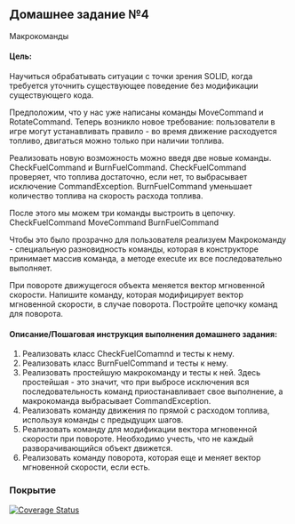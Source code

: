 ## Домашнее задание №4

Макрокоманды

#### **Цель:**

Научиться обрабатывать ситуации с точки зрения SOLID, когда требуется уточнить существующее поведение без модификации
существующего кода.

Предположим, что у нас уже написаны команды MoveCommand и RotateCommand. Теперь возникло новое требование: пользователи
в игре могут устанавливать правило - во время движение расходуется топливо, двигаться можно только при наличии топлива.

Реализовать новую возможность можно введя две новые команды.
CheckFuelCommand и BurnFuelCommand.
CheckFuelCommand проверяет, что топлива достаточно, если нет, то выбрасывает исключение CommandException.
BurnFuelCommand уменьшает количество топлива на скорость расхода топлива.

После этого мы можем три команды выстроить в цепочку.
CheckFuelCommand MoveCommand BurnFuelCommand

Чтобы это было прозрачно для пользователя реализуем Макрокоманду - специальную разновидность команды, которая в
конструкторе принимает массив команда,
а методе execute их все последовательно выполняет.

При повороте движущегося объекта меняется вектор мгновенной скорости. Напишите команду, которая модифицирует вектор
мгновенной скорости, в случае поворота.
Постройте цепочку команд для поворота.

#### **Описание/Пошаговая инструкция выполнения домашнего задания:**

1. Реализовать класс CheckFuelComamnd и тесты к нему.
2. Реализовать класс BurnFuelCommand и тесты к нему.
3. Реализовать простейшую макрокоманду и тесты к ней. Здесь простейшая - это значит, что при выбросе исключения вся
   последовательность команд приостанавливает свое выполнение, а макрокоманда выбрасывает CommandException.
4. Реализовать команду движения по прямой с расходом топлива, используя команды с предыдущих шагов.
5. Реализовать команду для модификации вектора мгновенной скорости при повороте. Необходимо учесть, что не каждый
   разворачивающийся объект движется.
6. Реализовать команду поворота, которая еще и меняет вектор мгновенной скорости, если есть.

### Покрытие

[![Coverage Status](https://img.shields.io/coverallsCoverage/github/den41apple/otus_architecture_and_design_patterns?branch=homework_4&label=homework_4)](https://coveralls.io/github/den41apple/otus_architecture_and_design_patterns?branch=homework_4)
